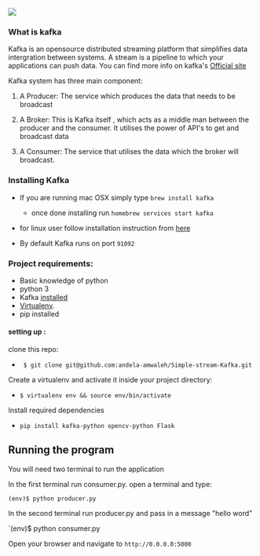![](https://cdn.scotch.io/15775/PRPg1998TfO6VKXTeaTz_illustration.jpg)
### What is kafka
Kafka is an opensource distributed streaming platform  that simplifies data intergration between systems.
A stream is a pipeline to which your applications can push data. You can find more info on kafka's [Official site](https://kafka.apache.org/documentation.html#gettingStarted)

Kafka system has three main component:

1. A Producer:  The service which produces the data that needs to be broadcast

2. A Broker:  This is Kafka itself , which acts as a middle man between the producer and the consumer. It utilises the power of API's to get and broadcast data

3. A Consumer: The service that utilises the data which the broker will broadcast.

### Installing Kafka

- If you are running mac OSX simply type `brew install kafka`
    - once done installing run `homebrew services start kafka`

- for linux user follow installation instruction from [here](https://www.tutorialspoint.com/apache_kafka/apache_kafka_installation_steps.htm)
- By default Kafka runs on port `91092`


### Project requirements:
 - Basic knowledge of python
 - python 3
 - Kafka [installed]((https://www.tutorialspoint.com/apache_kafka/apache_kafka_installation_steps.htm))
 - [Virtualenv](https://virtualenv.pypa.io/en/stable/).
 - pip installed


#### setting up :
clone this repo:
*  ` $ git clone git@github.com:andela-amwaleh/Simple-stream-Kafka.git`

Create a virtualenv and activate it inside your project directory:
* `$ virtualenv env && source env/bin/activate`

Install required dependencies
* `pip install kafka-python opencv-python Flask`


## Running the program

You will need two terminal to run the application

In the first terminal run consumer.py. open a terminal and type:

`(env)$ python producer.py`



In the second terminal run producer.py and pass in a message "hello word"

`(env)$ python consumer.py



Open your browser and navigate to `http://0.0.0.0:5000`

